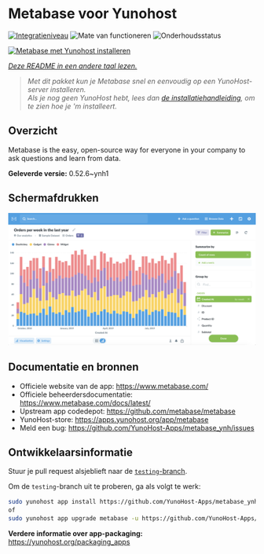 <!--
NB: Deze README is automatisch gegenereerd door <https://github.com/YunoHost/apps/tree/master/tools/readme_generator>
Hij mag NIET handmatig aangepast worden.
-->

# Metabase voor Yunohost

[![Integratieniveau](https://apps.yunohost.org/badge/integration/metabase)](https://ci-apps.yunohost.org/ci/apps/metabase/)
![Mate van functioneren](https://apps.yunohost.org/badge/state/metabase)
![Onderhoudsstatus](https://apps.yunohost.org/badge/maintained/metabase)

[![Metabase met Yunohost installeren](https://install-app.yunohost.org/install-with-yunohost.svg)](https://install-app.yunohost.org/?app=metabase)

*[Deze README in een andere taal lezen.](./ALL_README.md)*

> *Met dit pakket kun je Metabase snel en eenvoudig op een YunoHost-server installeren.*  
> *Als je nog geen YunoHost hebt, lees dan [de installatiehandleiding](https://yunohost.org/install), om te zien hoe je 'm installeert.*

## Overzicht

Metabase is the easy, open-source way for everyone in your company to ask questions and learn from data.

**Geleverde versie:** 0.52.6~ynh1

## Schermafdrukken

![Schermafdrukken van Metabase](./doc/screenshots/metabase-product-screenshot.png)

## Documentatie en bronnen

- Officiele website van de app: <https://www.metabase.com/>
- Officiele beheerdersdocumentatie: <https://www.metabase.com/docs/latest/>
- Upstream app codedepot: <https://github.com/metabase/metabase>
- YunoHost-store: <https://apps.yunohost.org/app/metabase>
- Meld een bug: <https://github.com/YunoHost-Apps/metabase_ynh/issues>

## Ontwikkelaarsinformatie

Stuur je pull request alsjeblieft naar de [`testing`-branch](https://github.com/YunoHost-Apps/metabase_ynh/tree/testing).

Om de `testing`-branch uit te proberen, ga als volgt te werk:

```bash
sudo yunohost app install https://github.com/YunoHost-Apps/metabase_ynh/tree/testing --debug
of
sudo yunohost app upgrade metabase -u https://github.com/YunoHost-Apps/metabase_ynh/tree/testing --debug
```

**Verdere informatie over app-packaging:** <https://yunohost.org/packaging_apps>
